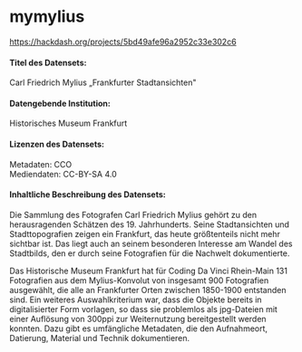 # mymylius
https://hackdash.org/projects/5bd49afe96a2952c33e302c6


#### Titel des Datensets:
Carl Friedrich Mylius „Frankfurter Stadtansichten"

#### Datengebende Institution:
Historisches Museum Frankfurt

#### Lizenzen des Datensets:
Metadaten: CCO  
Mediendaten: CC-BY-SA 4.0

#### Inhaltliche Beschreibung des Datensets:

Die Sammlung des Fotografen Carl Friedrich Mylius gehört zu den herausragenden Schätzen des 19. Jahrhunderts. Seine Stadtansichten und Stadttopografien zeigen ein Frankfurt, das heute größtenteils nicht mehr sichtbar ist. Das liegt auch an seinem besonderen Interesse am Wandel des Stadtbilds, den er durch seine Fotografien für die Nachwelt dokumentierte. 

Das Historische Museum Frankfurt hat für Coding Da Vinci Rhein-Main 131 Fotografien aus dem Mylius-Konvolut von insgesamt 900 Fotografien ausgewählt, die alle an Frankfurter Orten zwischen 1850-1900 entstanden sind. Ein weiteres Auswahlkriterium war, dass die Objekte bereits in digitalisierter Form vorlagen, so dass sie problemlos als jpg-Dateien mit einer Auflösung von 300ppi zur Weiternutzung bereitgestellt werden konnten. Dazu gibt es umfängliche Metadaten, die den Aufnahmeort, Datierung, Material und Technik dokumentieren.



